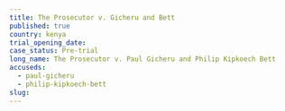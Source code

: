 ```yaml
---
title: The Prosecutor v. Gicheru and Bett
published: true
country: kenya
trial_opening_date:
case_status: Pre-trial
long_name: The Prosecutor v. Paul Gicheru and Philip Kipkoech Bett
accuseds:
  - paul-gicheru
  - philip-kipkoech-bett
slug:
---
```



